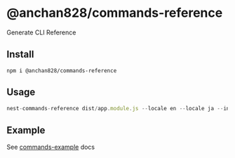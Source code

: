 # @anchan828/commands-reference

Generate CLI Reference

## Install

```shell
npm i @anchan828/commands-reference
```

## Usage

```typescript
nest-commands-reference dist/app.module.js --locale en --locale ja --indexName README
```

## Example

See [commands-example](../commands-example/docs/en#readme) docs
